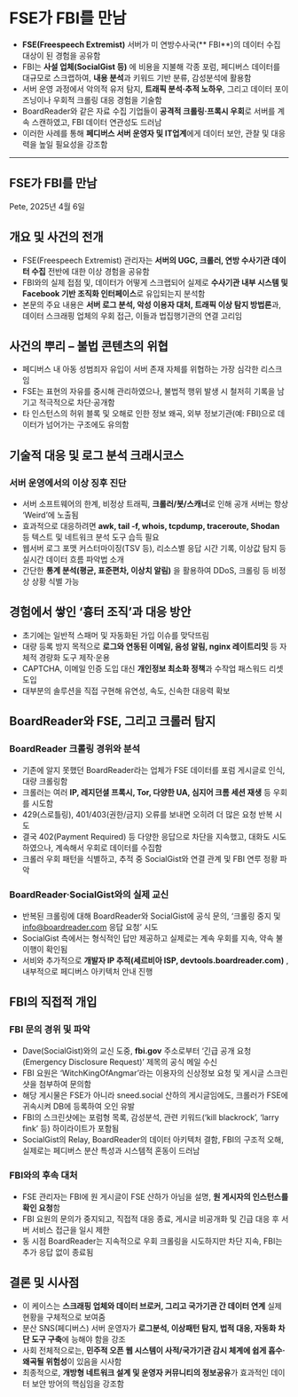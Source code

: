 # FSE가 FBI를 만남


* **FSE(Freespeech Extremist)** 서버가 미 연방수사국(\*\* FBI\*\*)의 데이터 수집 대상이 된 경험을 공유함
* FBI는 **사설 업체(SocialGist 등)** 에 비용을 지불해 각종 포럼, 페디버스 데이터를 대규모로 스크랩하여, **내용 분석**과 키워드 기반 분류, 감성분석에 활용함
* 서버 운영 과정에서 악의적 유저 탐지, **트래픽 분석·추적 노하우**, 그리고 데이터 포이즈닝이나 우회적 크롤링 대응 경험을 기술함
* BoardReader와 같은 자료 수집 기업들이 **공격적 크롤링·프록시 우회**로 서버를 계속 스캔하였고, FBI 데이터 연관성도 드러남
* 이러한 사례를 통해 **페디버스 서버 운영자 및 IT업계**에게 데이터 보안, 관찰 및 대응력을 높일 필요성을 강조함

---

FSE가 FBI를 만남
------------

Pete, 2025년 4월 6일

개요 및 사건의 전개
-----------

* FSE(Freespeech Extremist) 관리자는 **서버의 UGC, 크롤러, 연방 수사기관 데이터 수집** 전반에 대한 이상 경험을 공유함
* FBI와의 실제 접점 및, 데이터가 어떻게 스크랩되어 실제로 **수사기관 내부 시스템 및 Facebook 기반 조직화 인터페이스**로 유입되는지 분석함
* 본문의 주요 내용은 **서버 로그 분석, 악성 이용자 대처, 트래픽 이상 탐지 방법론**과, 데이터 스크래핑 업체의 우회 접근, 이들과 법집행기관의 연결 고리임

사건의 뿌리 – 불법 콘텐츠의 위협
-------------------

* 페디버스 내 아동 성범죄자 유입이 서버 존재 자체를 위협하는 가장 심각한 리스크임
* FSE는 표현의 자유를 중시해 관리하였으나, 불법적 행위 발생 시 철저히 기록을 남기고 적극적으로 차단·공개함
* 타 인스턴스의 허위 블록 및 오해로 인한 정보 왜곡, 외부 정보기관(예: FBI)으로 데이터가 넘어가는 구조에도 유의함

기술적 대응 및 로그 분석 크래시코스
--------------------

### 서버 운영에서의 이상 징후 진단

* 서버 소프트웨어의 한계, 비정상 트래픽, **크롤러/봇/스캐너**로 인해 공개 서버는 항상 ‘Weird’에 노출됨
* 효과적으로 대응하려면 **awk, tail -f, whois, tcpdump, traceroute, Shodan** 등 텍스트 및 네트워크 분석 도구 습득 필요
* 웹서버 로그 포맷 커스터마이징(TSV 등), 리소스별 응답 시간 기록, 이상값 탐지 등 실시간 데이터 흐름 파악법 소개
* 간단한 **통계 분석(평균, 표준편차, 이상치 알림)** 을 활용하여 DDoS, 크롤링 등 비정상 상황 식별 가능

경험에서 쌓인 ‘흉터 조직’과 대응 방안
----------------------

* 초기에는 일반적 스패머 및 자동화된 가입 이슈를 맞닥뜨림
* 대량 등록 방지 목적으로 **로그와 연동된 이메일, 음성 알림, nginx 레이트리밋** 등 자체적 경량화 도구 제작·운용
* CAPTCHA, 이메일 인증 도입 대신 **개인정보 최소화 정책**과 수작업 패스워드 리셋 도입
* 대부분의 솔루션을 직접 구현해 유연성, 속도, 신속한 대응력 확보

BoardReader와 FSE, 그리고 크롤러 탐지
----------------------------

### BoardReader 크롤링 경위와 분석

* 기존에 알지 못했던 BoardReader라는 업체가 FSE 데이터를 포럼 게시글로 인식, 대량 크롤링함
* 크롤러는 여러 **IP, 레지던셜 프록시, Tor, 다양한 UA, 심지어 크롬 세션 재생** 등 우회를 시도함
* 429(스로틀링), 401/403(권한/금지) 오류를 보내면 오히려 더 많은 요청 반복 시도
* 결국 402(Payment Required) 등 다양한 응답으로 차단을 지속했고, 대화도 시도하였으나, 계속해서 우회로 데이터를 수집함
* 크롤러 우회 패턴을 식별하고, 추적 중 SocialGist와 연결 관계 및 FBI 연루 정황 파악

### BoardReader·SocialGist와의 실제 교신

* 반복된 크롤링에 대해 BoardReader와 SocialGist에 공식 문의, ‘크롤링 중지 및 info@boardreader.com 응답 요청’ 시도
* SocialGist 측에서는 형식적인 답만 제공하고 실제로는 계속 우회를 지속, 약속 불이행이 확인됨
* 서비와 추가적으로 **개발자 IP 추적(세르비아 ISP, devtools.boardreader.com)** , 내부적으로 페디버스 아키텍처 안내 진행

FBI의 직접적 개입
-----------

### FBI 문의 경위 및 파악

* Dave(SocialGist)와의 교신 도중, **fbi.gov** 주소로부터 ‘긴급 공개 요청(Emergency Disclosure Request)’ 제목의 공식 메일 수신
* FBI 요원은 ‘WitchKingOfAngmar’라는 이용자의 신상정보 요청 및 게시글 스크린샷을 첨부하여 문의함
* 해당 게시물은 FSE가 아니라 sneed.social 산하의 게시글임에도, 크롤러가 FSE에 귀속시켜 DB에 등록하여 오인 유발
* FBI의 스크린샷에는 포럼형 목록, 감성분석, 관련 키워드(‘kill blackrock’, ‘larry fink’ 등) 하이라이트가 포함됨
* SocialGist의 Relay, BoardReader의 데이터 아키텍처 결함, FBI의 구조적 오해, 실제로는 페디버스 분산 특성과 시스템적 혼동이 드러남

### FBI와의 후속 대처

* FSE 관리자는 FBI에 원 게시글이 FSE 산하가 아님을 설명, **원 게시자의 인스턴스를 확인 요청**함
* FBI 요원의 문의가 중지되고, 직접적 대응 종료, 게시글 비공개화 및 긴급 대응 후 서버 서비스 접근을 일시 제한
* 동 시점 BoardReader는 지속적으로 우회 크롤링을 시도하지만 차단 지속, FBI는 추가 응답 없이 종료됨

결론 및 시사점
--------

* 이 케이스는 **스크래핑 업체와 데이터 브로커, 그리고 국가기관 간 데이터 연계** 실제 현황을 구체적으로 보여줌
* 분산 SNS(페디버스) 서버 운영자가 **로그분석, 이상패턴 탐지, 법적 대응, 자동화 차단 도구 구축**에 능해야 함을 강조
* 사회 전체적으로는, **민주적 오픈 웹 시스템이 사적/국가기관 감시 체계에 쉽게 흡수·왜곡될 위험성**이 있음을 시사함
* 최종적으로, **개방형 네트워크 설계 및 운영자 커뮤니티의 정보공유**가 효과적인 데이터 보안 방어의 핵심임을 강조함
